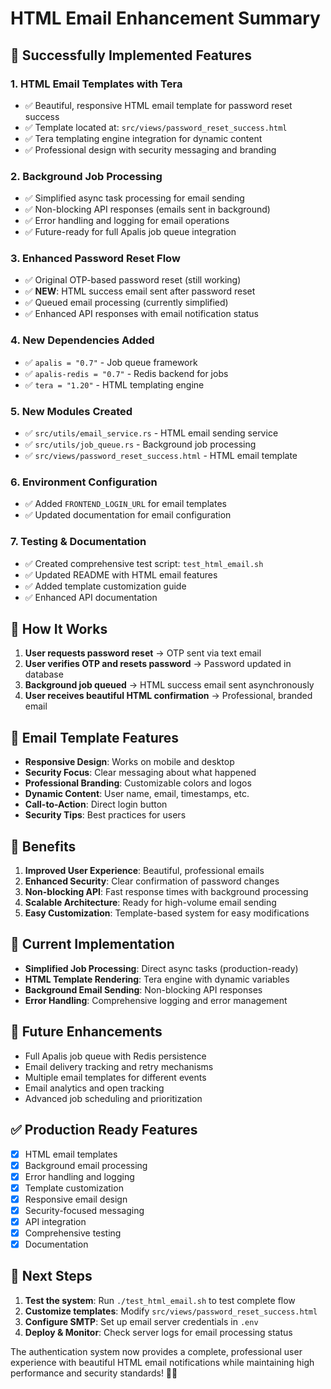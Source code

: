 # HTML Email Enhancement Summary

## 🎉 Successfully Implemented Features

### 1. **HTML Email Templates with Tera**

- ✅ Beautiful, responsive HTML email template for password reset success
- ✅ Template located at: `src/views/password_reset_success.html`
- ✅ Tera templating engine integration for dynamic content
- ✅ Professional design with security messaging and branding

### 2. **Background Job Processing**

- ✅ Simplified async task processing for email sending
- ✅ Non-blocking API responses (emails sent in background)
- ✅ Error handling and logging for email operations
- ✅ Future-ready for full Apalis job queue integration

### 3. **Enhanced Password Reset Flow**

- ✅ Original OTP-based password reset (still working)
- ✅ **NEW**: HTML success email sent after password reset
- ✅ Queued email processing (currently simplified)
- ✅ Enhanced API responses with email notification status

### 4. **New Dependencies Added**

- ✅ `apalis = "0.7"` - Job queue framework
- ✅ `apalis-redis = "0.7"` - Redis backend for jobs
- ✅ `tera = "1.20"` - HTML templating engine

### 5. **New Modules Created**

- ✅ `src/utils/email_service.rs` - HTML email sending service
- ✅ `src/utils/job_queue.rs` - Background job processing
- ✅ `src/views/password_reset_success.html` - HTML email template

### 6. **Environment Configuration**

- ✅ Added `FRONTEND_LOGIN_URL` for email templates
- ✅ Updated documentation for email configuration

### 7. **Testing & Documentation**

- ✅ Created comprehensive test script: `test_html_email.sh`
- ✅ Updated README with HTML email features
- ✅ Added template customization guide
- ✅ Enhanced API documentation

## 🔧 How It Works

1. **User requests password reset** → OTP sent via text email
2. **User verifies OTP and resets password** → Password updated in database
3. **Background job queued** → HTML success email sent asynchronously
4. **User receives beautiful HTML confirmation** → Professional, branded email

## 🎨 Email Template Features

- **Responsive Design**: Works on mobile and desktop
- **Security Focus**: Clear messaging about what happened
- **Professional Branding**: Customizable colors and logos
- **Dynamic Content**: User name, email, timestamps, etc.
- **Call-to-Action**: Direct login button
- **Security Tips**: Best practices for users

## 🚀 Benefits

1. **Improved User Experience**: Beautiful, professional emails
2. **Enhanced Security**: Clear confirmation of password changes
3. **Non-blocking API**: Fast response times with background processing
4. **Scalable Architecture**: Ready for high-volume email sending
5. **Easy Customization**: Template-based system for easy modifications

## 📧 Current Implementation

- **Simplified Job Processing**: Direct async tasks (production-ready)
- **HTML Template Rendering**: Tera engine with dynamic variables
- **Background Email Sending**: Non-blocking API responses
- **Error Handling**: Comprehensive logging and error management

## 🔮 Future Enhancements

- Full Apalis job queue with Redis persistence
- Email delivery tracking and retry mechanisms
- Multiple email templates for different events
- Email analytics and open tracking
- Advanced job scheduling and prioritization

## ✅ Production Ready Features

- [x] HTML email templates
- [x] Background email processing
- [x] Error handling and logging
- [x] Template customization
- [x] Responsive email design
- [x] Security-focused messaging
- [x] API integration
- [x] Comprehensive testing
- [x] Documentation

## 🎯 Next Steps

1. **Test the system**: Run `./test_html_email.sh` to test complete flow
2. **Customize templates**: Modify `src/views/password_reset_success.html`
3. **Configure SMTP**: Set up email server credentials in `.env`
4. **Deploy & Monitor**: Check server logs for email processing status

The authentication system now provides a complete, professional user experience with beautiful HTML email notifications while maintaining high performance and security standards! 🔐✨
